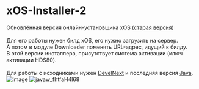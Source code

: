 # xOS-Installer-2
Обновлённая версия онлайн-установщика xOS (<a href="https://github.com/itsyuni/xOS-Installer">старая версия</a>)<br><br>
Для его работы нужен билд xOS, его нужно загрузить на сервер.<br>
А потом в модуле Downloader поменять URL-адрес, идущий к билду.<br>
В этой версии инсталлера, присутствует система активации (ключ активации HDS80).<br><br>
Для работы с исходниками нужен <a href="http://develnext.org/ru/">DevelNext</a> и последняя версия <a href="https://java.com/ru/download/">Java</a>.
![image](https://user-images.githubusercontent.com/24845145/125672147-cebbcdd6-f221-4aed-8528-d21b6501a019.png)
![javaw_fhtfaH4l68](https://user-images.githubusercontent.com/24845145/125672158-160511b1-9888-42d0-b8a0-d86ffe4d01d8.png)



